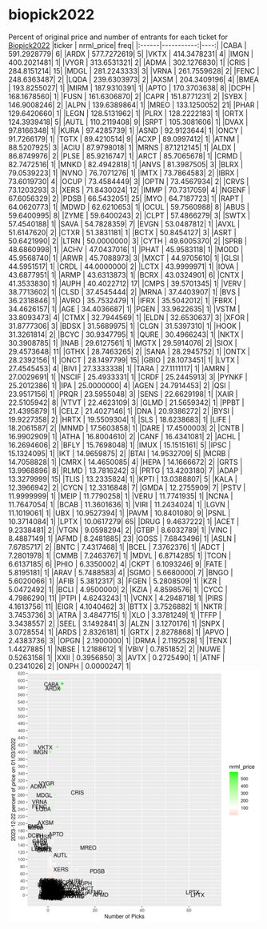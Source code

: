# biopick2022
Percent of original price and number of entrants for each ticket for [Biopick2022](https://twitter.com/hashtag/Biopick2022)
|ticker |  nrml_price| freq|
|:------|-----------:|----:|
|CABA   | 591.2928779|    6|
|ARDX   | 577.7272619|    5|
|VKTX   | 414.3478231|    4|
|IMGN   | 400.2021481|    1|
|VYGR   | 313.6531321|    2|
|ADMA   | 302.1276830|    1|
|CRIS   | 284.8151214|   15|
|MDGL   | 281.2243333|    3|
|VRNA   | 261.7559628|    2|
|FENC   | 248.6363487|    2|
|LQDA   | 239.6303973|    2|
|AXSM   | 204.3409196|    4|
|BMEA   | 193.8255027|    1|
|MIRM   | 187.9310391|    1|
|APTO   | 170.3703638|    8|
|DCPH   | 168.1678560|    1|
|FUSN   | 161.6306870|    2|
|CAPR   | 151.8771231|    2|
|SYBX   | 146.9008246|    2|
|ALPN   | 139.6389864|    1|
|MREO   | 133.1250052|   21|
|PHAR   | 129.6420660|    1|
|LEGN   | 128.5131962|    1|
|PLRX   | 128.2222183|    1|
|ORTX   | 124.3939418|    5|
|AUTL   | 110.2119408|    9|
|SRPT   | 105.3081606|    1|
|DVAX   |  97.8166348|    1|
|KURA   |  97.4285739|    1|
|ASND   |  92.9123644|    1|
|ONCY   |  91.7266179|    1|
|TGTX   |  89.4210514|    9|
|ACXP   |  89.0997412|    1|
|ATNM   |  88.5207925|    3|
|ACIU   |  87.9798018|    1|
|MRNS   |  87.1212145|    1|
|ALDX   |  86.8749976|    2|
|PLSE   |  85.9216747|    1|
|ARCT   |  85.7065678|    1|
|CRMD   |  82.7472516|    1|
|MNKD   |  82.4942818|    1|
|ANVS   |  81.3987505|    3|
|BLRX   |  79.0539223|    1|
|NVNO   |  76.7071276|    1|
|IMTX   |  73.7864583|    2|
|IBRX   |  73.6019730|    4|
|OCUP   |  73.4584449|    3|
|OPTN   |  73.4567934|    2|
|CRVS   |  73.1203293|    3|
|XERS   |  71.8430024|   12|
|IMMP   |  70.7317059|    4|
|NGENF  |  67.6056329|    2|
|PDSB   |  66.5432051|   25|
|MYO    |  64.7187723|    1|
|RAPT   |  64.0620773|    1|
|MDWD   |  62.6210653|    1|
|OCUL   |  59.7560988|    8|
|ABUS   |  59.6400995|    8|
|ZYME   |  59.6400243|    2|
|CLPT   |  57.4866279|    3|
|SWTX   |  57.4540188|    1|
|SAVA   |  54.7828359|    7|
|EVGN   |  53.0487812|    1|
|AVXL   |  51.6147620|    2|
|CTXR   |  51.3831181|    1|
|BCTX   |  50.8454127|    3|
|ASRT   |  50.6421990|    2|
|LTRN   |  50.0000000|    3|
|CYTH   |  49.6005370|    2|
|SPRB   |  48.6860998|    1|
|ACHV   |  47.0437016|    1|
|PHAT   |  45.9583118|    1|
|MODD   |  45.9568740|    1|
|ARWR   |  45.7088973|    3|
|MXCT   |  44.9705610|    1|
|GLSI   |  44.5951517|    1|
|CRDL   |  44.0000000|    2|
|LCTX   |  43.9999971|    1|
|IOVA   |  43.6877951|    1|
|ARMP   |  43.6313873|    1|
|BCRX   |  43.0324901|    6|
|CNTX   |  41.3533830|    1|
|AUPH   |  40.4022712|   17|
|CMPS   |  39.5701345|    1|
|VERV   |  38.7713602|    1|
|CLSD   |  37.4545444|    2|
|MRNA   |  37.4403907|    1|
|BVS    |  36.2318846|    1|
|AVRO   |  35.7532479|    1|
|IFRX   |  35.5042012|    1|
|FBRX   |  34.4626157|    1|
|AGE    |  34.4036687|    1|
|PGEN   |  33.9622635|    1|
|VSTM   |  33.8093473|    4|
|CTMX   |  32.7944569|    1|
|ELDN   |  32.6530637|    3|
|XFOR   |  31.8777306|    3|
|BDSX   |  31.5689975|    1|
|CLGN   |  31.5397310|    1|
|HOOK   |  31.3261814|    2|
|BCYC   |  30.9347795|    1|
|QURE   |  30.4966243|    1|
|NKTX   |  30.3908785|    1|
|INAB   |  29.6127561|    1|
|MGTX   |  29.5914076|    2|
|SIOX   |  29.4573648|   11|
|GTHX   |  28.7463265|    2|
|SANA   |  28.2945752|    1|
|ONTX   |  28.2392156|    1|
|ONCT   |  28.1497799|   15|
|GBIO   |  28.1073451|    1|
|LVTX   |  27.4545453|    4|
|BIVI   |  27.3333338|    1|
|TARA   |  27.1111117|    1|
|AMRN   |  27.0029691|    1|
|NSCIF  |  25.4933331|    1|
|CRDF   |  25.2445913|    3|
|PYNKF  |  25.2012386|    1|
|IPA    |  25.0000000|    4|
|AGEN   |  24.7914453|    2|
|QSI    |  23.9517156|    1|
|PRQR   |  23.5955048|    3|
|SENS   |  22.6629198|    1|
|XAIR   |  22.5105942|    8|
|VTVT   |  22.4623109|    3|
|GLMD   |  21.5659342|    1|
|PPBT   |  21.4395879|    1|
|CELZ   |  21.4027146|    1|
|DNA    |  20.9386272|    2|
|BYSI   |  19.9227358|    2|
|HRTX   |  19.5509304|    1|
|SLS    |  18.6238683|    1|
|LIFE   |  18.2061587|    2|
|MNMD   |  17.5603858|    1|
|DARE   |  17.4500003|    2|
|CNTB   |  16.9902909|    1|
|ATHA   |  16.8004610|    2|
|CANF   |  16.4341081|    2|
|ACHL   |  16.2694606|    2|
|BFLY   |  15.7698048|    1|
|IMUX   |  15.1515161|    5|
|IPSC   |  15.1324095|    1|
|IKT    |  14.9659875|    2|
|BTAI   |  14.9532709|    5|
|MCRB   |  14.7058828|    1|
|CMRX   |  14.4650085|    4|
|HEPA   |  14.1666672|    2|
|GRTS   |  13.9968896|    8|
|RLMD   |  13.7816242|    3|
|PRTG   |  13.4203180|    7|
|ADAP   |  13.3279999|   15|
|TLIS   |  13.2335824|    1|
|KPTI   |  13.0388807|    5|
|KALA   |  12.3966942|    2|
|CYCN   |  12.3316848|    7|
|GMDA   |  12.2755909|    7|
|PSTV   |  11.9999999|    1|
|MEIP   |  11.7790258|    1|
|VERU   |  11.7741935|    1|
|NCNA   |  11.7647054|    1|
|BCAB   |  11.3601636|    1|
|VIRI   |  11.2434024|    1|
|LGVN   |  11.1019061|    1|
|UBX    |  10.9527394|    1|
|PAVM   |  10.8401080|    9|
|PSNL   |  10.3714084|    1|
|LPTX   |  10.0617279|   65|
|DRUG   |   9.4637222|    1|
|ACET   |   9.2338481|    2|
|VTGN   |   9.0598294|    2|
|GTBP   |   8.6032789|    1|
|VINC   |   8.4887149|    1|
|AFMD   |   8.2481885|   23|
|GOSS   |   7.6843496|    1|
|ASLN   |   7.6785717|    2|
|BNTC   |   7.4317468|    1|
|BCEL   |   7.3762376|    1|
|ADCT   |   7.2801978|    1|
|CMMB   |   7.2463767|    1|
|MDVL   |   6.8714285|    1|
|TCON   |   6.6137185|    6|
|PHIO   |   6.3350002|    4|
|CKPT   |   6.1093246|    9|
|FATE   |   5.8195181|    1|
|ARAV   |   5.7488583|    4|
|SGMO   |   5.6680000|    7|
|BNGO   |   5.6020066|    1|
|AFIB   |   5.3812317|    3|
|FGEN   |   5.2808509|    1|
|KZR    |   5.0472492|    1|
|BCLI   |   4.9500000|    2|
|KZIA   |   4.8598576|    1|
|CYCC   |   4.7986290|   11|
|PTPI   |   4.6243243|    1|
|VCNX   |   4.2948718|    1|
|PIRS   |   4.1613756|   11|
|EIGR   |   4.1040462|    3|
|BTTX   |   3.7526882|    1|
|NKTR   |   3.7453736|    3|
|ATRA   |   3.4847715|    1|
|XLO    |   3.3781249|    1|
|TFFP   |   3.3438557|    2|
|SEEL   |   3.1492841|    3|
|ALZN   |   3.1270176|    1|
|SNPX   |   3.0728554|    1|
|ARDS   |   2.8326181|    1|
|GRTX   |   2.8278868|    1|
|APVO   |   2.4383736|    3|
|OPGN   |   2.1900000|    1|
|DRMA   |   2.1192528|    1|
|TENX   |   1.4427885|    1|
|NBSE   |   1.2188612|    1|
|VBIV   |   0.7851852|    2|
|NUWE   |   0.5263158|    1|
|XXII   |   0.3956850|    3|
|AVTX   |   0.2725490|    1|
|ATNF   |   0.2341026|    2|
|ONPH   |   0.0000247|    1|
![retvspicks](biopicks.png?raw=true)

